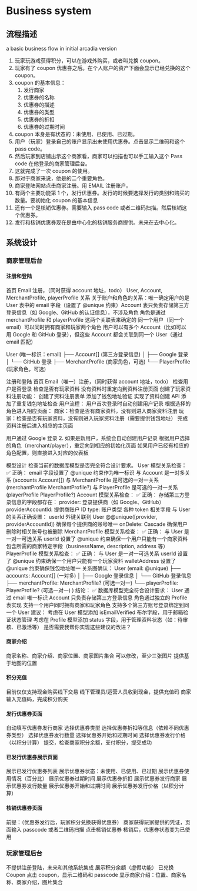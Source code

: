 # Business system

## 流程描述

a basic business flow in initial arcadia version

1. 玩家玩游戏获得积分，可以在游戏外购买，或者叫兑换 coupon。
2. 玩家有了 coupon 优惠券之后。在个人账户的资产下面会显示已经兑换的这个 coupon。
3. coupon 的基本信息：
   1. 发行商家
   2. 优惠券的名称
   3. 优惠券的描述
   4. 优惠券的类型
   5. 优惠券的折扣
   6. 优惠券的过期时间
4. coupon 本身是有状态的：未使用、已使用、已过期。
5. 用户（玩家）登录自己的账户显示出未使用优惠券。点击显示二维码和这个 pass code。
6. 然后玩家到店铺出示这个商家看，商家可以扫描也可以手工输入这个 Pass code 在他登录的商家管理后台。
7. 这就完成了一次 coupon 的使用。
8. 那对于商家来说，他是的二个重要角色。
9. 商家登陆网站点击商家注册。用 EMAIL 注册账户。
10. 有两个主要功能第 1 个，发行优惠券。发行的时候要选择发行的类别和购买的数量。要初始化 coupon 的基本信息
11. 还有一个是核销优惠券。需要输入 pass code 或者二维码扫描。然后核销这个优惠券。
12. 发行和核销优惠券现在是由中心化的核销服务商提供。未来在去中心化。

## 系统设计

### 商家管理后台

#### 注册和登陆

  首页 Email 注册，（同时获得 account 地址，todo）
  User, Account, MerchantProfile, playerProfile 关系
关于账户和角色的关系：唯一确定用户的是 User 表中的 email 字段（设置了 @unique 约束）Account 表只负责存储第三方登录信息（如 Google、GitHub 的认证信息），不涉及角色 角色是通过 merchantProfile 和 playerProfile 这两个关联表来确定的 同一个用户（同一个 email）可以同时拥有商家和玩家两个角色 用户可以有多个 Account（比如可以用 Google 和 GitHub 登录），但这些 Account 都会关联到同一个 User（通过 email 匹配）

User (唯一标识：email) ├── Account[] (第三方登录信息) │ ├── Google 登录 │ └── GitHub 登录 ├── MerchantProfile (商家角色，可选) └── PlayerProfile (玩家角色，可选)

注册和登陆
首页 Email（唯一）注册，（同时获得 account 地址，todo） 
 检查用户是否登录 检查是否有玩家资料 
 没有资料时重定向到资料注册页面 创建了玩家资料注册功能： 
 创建了资料注册表单 添加了钱包地址验证 实现了资料创建 API 添加了重复钱包地址检查 
 用户流程： 
 用户首次登录时自动创建用户记录 根据选择的角色进入相应页面： 
 商家：检查是否有商家资料，没有则进入商家资料注册 
 玩家：检查是否有玩家资料，没有则进入玩家资料注册（需要提供钱包地址） 
 完成资料注册后进入相应的主页面

用户通过 Google 登录 
2. 如果是新用户，系统会自动创建用户记录 根据用户选择的角色（merchant/player），重定向到相应的初始化页面 如果用户已经有相应的角色配置，则直接进入对应的仪表板

模型设计
检查当前的数据库模型是否完全符合设计要求。
User 模型关系检查：
✅ 正确：
email 字段设置了 @unique 约束作为唯一标识
与 Account 是一对多关系 (accounts Account[])
与 MerchantProfile 是可选的一对一关系 (merchantProfile MerchantProfile?)
与 PlayerProfile 是可选的一对一关系 (playerProfile PlayerProfile?)
Account 模型关系检查：
✅ 正确：
存储第三方登录信息的字段都存在：
provider: 登录提供商（如 Google、GitHub）
providerAccountId: 提供商账户 ID
type: 账户类型
各种 token 相关字段
与 User 的关系正确设置：
userId 外键关联到 User
@@unique([provider, providerAccountId]) 确保每个提供商的账号唯一
onDelete: Cascade 确保用户删除时相关账号也被删除
MerchantProfile 模型关系检查：
✅ 正确：
与 User 是一对一可选关系
userId 设置了 @unique 约束确保一个用户只能有一个商家资料
包含所需的商家特定字段（businessName, description, address 等）
PlayerProfile 模型关系检查：
✅ 正确：
与 User 是一对一可选关系
userId 设置了 @unique 约束确保一个用户只能有一个玩家资料
walletAddress 设置了 @unique 约束确保钱包地址唯一
关系图确认：
User (email: @unique)
├── accounts: Account[] (一对多)
│   ├── Google 登录信息
│   └── GitHub 登录信息
├── merchantProfile: MerchantProfile? (可选一对一)
└── playerProfile: PlayerProfile? (可选一对一)
)
结论：
✅ 数据库模型完全符合设计要求：
User 通过 email 唯一标识
Account 只负责存储第三方登录信息
角色通过独立的 Profile 表实现
支持一个用户同时拥有商家和玩家角色
支持多个第三方账号登录绑定到同一个 User
建议：
考虑在 User 模型添加 isEmailVerified 布尔字段，用于邮箱验证状态管理
考虑在 Profile 模型添加 status 字段，用于管理资料状态（如：待审核、已激活等）
是否需要我帮你实现这些建议的改进？

#### 商家介绍  

  商家名称、商家介绍、商家位置、商家图片集合
  可以修改，至少三张图片
  提供基于地图的位置

#### 积分充值

  目前仅仅支持现金购买线下交易
  线下管理员/运营人员收到现金，提供充值码
  商家输入充值码，完成积分购买

#### 发行优惠券页面

  自动填写优惠券发行商家
  选择优惠券类型
  选择优惠券折扣等信息（依赖不同优惠券类型）
  选择优惠券发行数量
  选择优惠券开始和过期时间
  选择优惠券发行价格（以积分计算）
  提交，检查商家积分余额，支付积分，提交成功
  
#### 已发行优惠券展示页面

  展示已发行优惠券列表
  展示优惠券状态：未使用、已使用、已过期
  展示优惠券使用情况（百分比）
  展示优惠券过期时间
  展示优惠券折扣
  展示优惠券发行商家
  展示优惠券发行数量
  展示优惠券开始和过期时间
  展示优惠券发行价格（以积分计算）

#### 核销优惠券页面

  前提：（优惠券发行后，玩家积分兑换获得优惠券）
  商家获得玩家提供的凭证，页面输入 passcode 或者二维码扫描
  点击核销优惠券
  核销后，优惠券状态变为已使用

### 玩家管理后台
不提供注册登陆，未来和其他系统集成
展示积分余额（虚假功能）
已兑换 Coupon
点击 coupon，显示二维码和 passcode
显示商家介绍：位置、商家名称、商家介绍，图片集合

